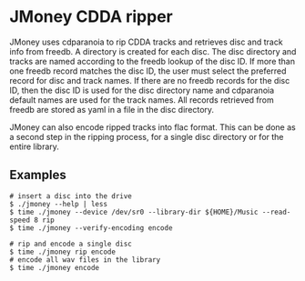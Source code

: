 # JMoney CDDA ripper

JMoney uses cdparanoia to rip CDDA tracks and retrieves disc and track info
from freedb.  A directory is created for each disc.  The disc directory and
tracks are named according to the freedb lookup of the disc ID.  If more than
one freedb record matches the disc ID, the user must select the preferred
record for disc and track names.  If there are no freedb records for the disc
ID, then the disc ID is used for the disc directory name and cdparanoia default
names are used for the track names.  All records retrieved from freedb are
stored as yaml in a file in the disc directory.

JMoney can also encode ripped tracks into flac format.  This can be done as a
second step in the ripping process, for a single disc directory or for the
entire library.

## Examples
```console
# insert a disc into the drive
$ ./jmoney --help | less
$ time ./jmoney --device /dev/sr0 --library-dir ${HOME}/Music --read-speed 8 rip
$ time ./jmoney --verify-encoding encode
```
```console
# rip and encode a single disc
$ time ./jmoney rip encode
# encode all wav files in the library
$ time ./jmoney encode
```

